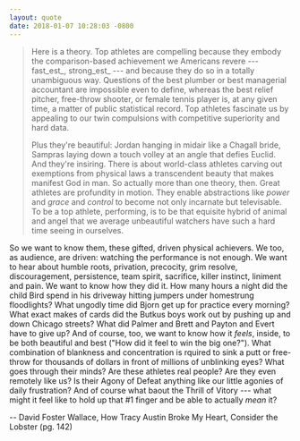 ```yaml
---
layout: quote
date: 2018-01-07 10:28:03 -0800
---
```


> Here is a theory. Top athletes are compelling because they embody the comparison-based achievement we Americans revere --- fast_est_, strong_est_ --- and because they do so in a totally unambiguous way. Questions of the best plumber or best managerial accountant are impossible even to define, whereas the best relief pitcher, free-throw shooter, or female tennis player is, at any given time, a matter of public statistical record. Top athletes fascinate us by appealing to our twin compulsions with competitive superiority and hard data.
>
> Plus they're beautiful: Jordan hanging in midair like a Chagall bride, Sampras laying down a touch volley at an angle that defies Euclid. And they're insiring. There is about world-class athletes carving out exemptions from physical laws a transcendent beauty that makes manifest God in man. So actually more than one theory, then. Great athletes are profundity in motion. They enable abstractions like _power_ and _grace_ and _control_ to become not only incarnate but televisable. To be a top athlete, performing, is to be that equisite hybrid of animal and angel that we average unbeautiful watchers have such a hard time seeing in ourselves.
>
>
 So we want to know them, these gifted, driven physical achievers. We too, as audience, are driven: watching the performance is not enough. We want to hear about humble roots, privation, precocity, grim resolve, discouragement, persistence, team spirit, sacrifice, killer instinct, liniment and pain. We want to know how they did it. How many hours a night did the child Bird spend in his driveway hitting jumpers under homestrung floodlights? What ungodly time did Bjorn get up for practice every morning? What exact makes of cards did the Butkus boys work out by pushing up and down Chicago streets? What did Palmer and Brett and Payton and Evert have to give up? And of course, too, we want to know how it _feels_, inside, to be both beautiful and best ("How did it feel to win the big one?"). What combination of blankness and concentration is rquired to sink a putt or free-throw for thousands of dollars in front of millions of unblinking eyes? What goes through their minds? Are these athletes real people? Are they even remotely like us? Is their Agony of Defeat anything like our little agonies of daily frustration? And of course what baout the Thrill of Vitory --- what might it feel like to hold up that #1 finger and be able to actually _mean_ it?
 
-- David Foster Wallace, How Tracy Austin Broke My Heart, Consider the Lobster (pg. 142)

